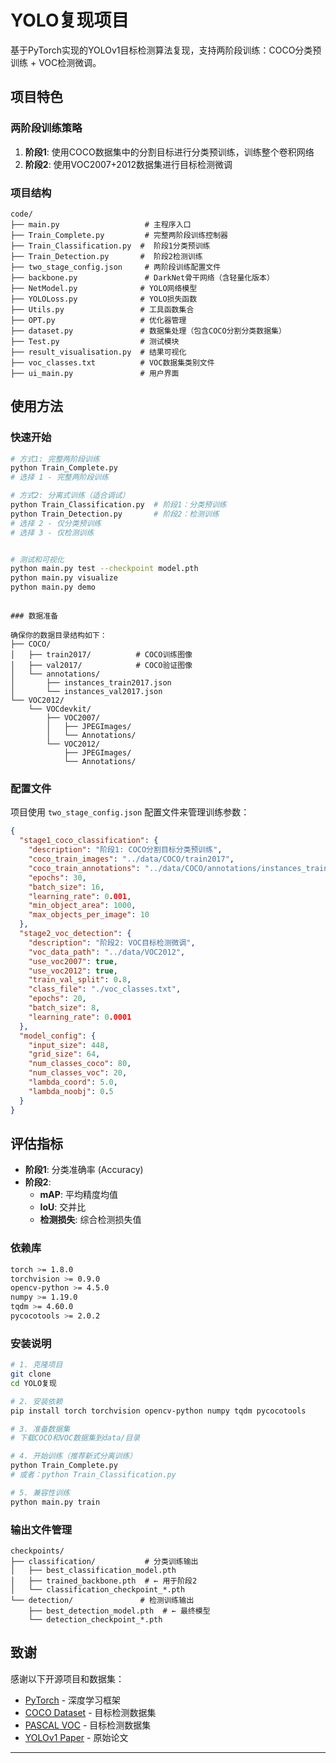 # YOLO复现项目

基于PyTorch实现的YOLOv1目标检测算法复现，支持两阶段训练：COCO分类预训练 + VOC检测微调。

## 项目特色

### 两阶段训练策略
1. **阶段1**: 使用COCO数据集中的分割目标进行分类预训练，训练整个卷积网络
2. **阶段2**: 使用VOC2007+2012数据集进行目标检测微调

### 项目结构

```
code/
├── main.py                   # 主程序入口
├── Train_Complete.py         # 完整两阶段训练控制器
├── Train_Classification.py  #  阶段1分类预训练
├── Train_Detection.py       #  阶段2检测训练
├── two_stage_config.json     # 两阶段训练配置文件
├── backbone.py               # DarkNet骨干网络（含轻量化版本）
├── NetModel.py              # YOLO网络模型
├── YOLOLoss.py              # YOLO损失函数
├── Utils.py                 # 工具函数集合
├── OPT.py                   # 优化器管理
├── dataset.py               # 数据集处理（包含COCO分割分类数据集）
├── Test.py                  # 测试模块
├── result_visualisation.py  # 结果可视化
├── voc_classes.txt          # VOC数据集类别文件
├── ui_main.py               # 用户界面
```

## 使用方法

###  快速开始

```bash
# 方式1: 完整两阶段训练
python Train_Complete.py
# 选择 1 - 完整两阶段训练

# 方式2: 分离式训练（适合调试）
python Train_Classification.py  # 阶段1：分类预训练
python Train_Detection.py       # 阶段2：检测训练
# 选择 2 - 仅分类预训练
# 选择 3 - 仅检测训练


# 测试和可视化
python main.py test --checkpoint model.pth
python main.py visualize
python main.py demo
```

```

### 数据准备

确保你的数据目录结构如下：
├── COCO/
│   ├── train2017/          # COCO训练图像
│   ├── val2017/            # COCO验证图像
│   └── annotations/
│       ├── instances_train2017.json
│       └── instances_val2017.json
└── VOC2012/
    └── VOCdevkit/
        ├── VOC2007/
        │   ├── JPEGImages/
        │   └── Annotations/
        └── VOC2012/
            ├── JPEGImages/
            └── Annotations/
```

###  配置文件

项目使用 `two_stage_config.json` 配置文件来管理训练参数：

```json
{
  "stage1_coco_classification": {
    "description": "阶段1: COCO分割目标分类预训练",
    "coco_train_images": "../data/COCO/train2017",
    "coco_train_annotations": "../data/COCO/annotations/instances_train2017.json",
    "epochs": 30,
    "batch_size": 16,
    "learning_rate": 0.001,
    "min_object_area": 1000,
    "max_objects_per_image": 10
  },
  "stage2_voc_detection": {
    "description": "阶段2: VOC目标检测微调",
    "voc_data_path": "../data/VOC2012",
    "use_voc2007": true,
    "use_voc2012": true,
    "train_val_split": 0.8,
    "class_file": "./voc_classes.txt",
    "epochs": 20,
    "batch_size": 8,
    "learning_rate": 0.0001
  },
  "model_config": {
    "input_size": 448,
    "grid_size": 64,
    "num_classes_coco": 80,
    "num_classes_voc": 20,
    "lambda_coord": 5.0,
    "lambda_noobj": 0.5
  }
}
```



## 评估指标

- **阶段1**: 分类准确率 (Accuracy)
- **阶段2**: 
  - **mAP**: 平均精度均值
  - **IoU**: 交并比
  - **检测损失**: 综合检测损失值


### 依赖库
```bash
torch >= 1.8.0
torchvision >= 0.9.0
opencv-python >= 4.5.0
numpy >= 1.19.0
tqdm >= 4.60.0
pycocotools >= 2.0.2
```

### 安装说明
```bash
# 1. 克隆项目
git clone 
cd YOLO复现

# 2. 安装依赖
pip install torch torchvision opencv-python numpy tqdm pycocotools

# 3. 准备数据集
# 下载COCO和VOC数据集到data/目录

# 4. 开始训练（推荐新式分离训练）
python Train_Complete.py
# 或者：python Train_Classification.py

# 5. 兼容性训练
python main.py train
```


### 输出文件管理
```
checkpoints/
├── classification/           # 分类训练输出
│   ├── best_classification_model.pth
│   ├── trained_backbone.pth  # ← 用于阶段2
│   └── classification_checkpoint_*.pth
└── detection/               # 检测训练输出
    ├── best_detection_model.pth  # ← 最终模型
    └── detection_checkpoint_*.pth
```


## 致谢

感谢以下开源项目和数据集：
- [PyTorch](https://pytorch.org/) - 深度学习框架
- [COCO Dataset](https://cocodataset.org/) - 目标检测数据集  
- [PASCAL VOC](http://host.robots.ox.ac.uk/pascal/VOC/) - 目标检测数据集
- [YOLOv1 Paper](https://arxiv.org/abs/1506.02640) - 原始论文

---



